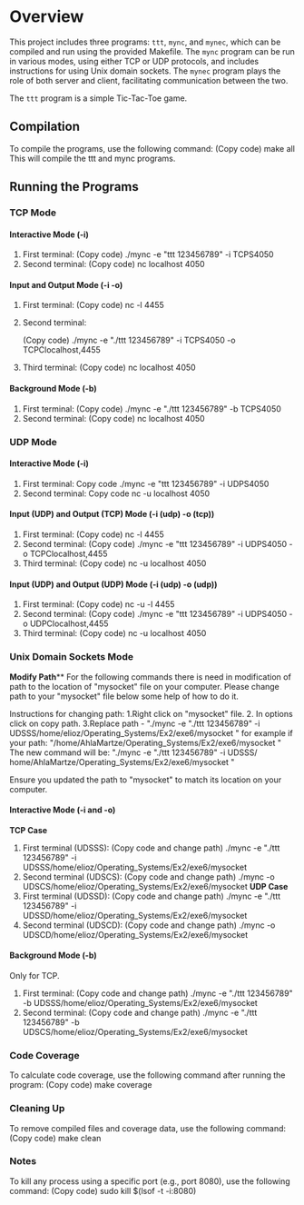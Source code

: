 # Overview

This project includes three programs: `ttt`, `mync`, and `mynec`, which can be compiled and run using the provided Makefile. The `mync` program can be run in various modes, using either TCP or UDP protocols, and includes instructions for using Unix domain sockets. The `mynec` program plays the role of both server and client, facilitating communication between the two.

The `ttt` program is a simple Tic-Tac-Toe game.

## Compilation

To compile the programs, use the following command:
(Copy code)
make all
This will compile the ttt and mync programs.

## Running the Programs

### TCP Mode

#### Interactive Mode (-i)
1.	First terminal:
(Copy code)
./mync -e "ttt 123456789" -i TCPS4050
2.	Second terminal:
	(Copy code)
nc localhost 4050

#### Input and Output Mode (-i -o)

1.	First terminal:
(Copy code)
nc -l 4455
2.	Second terminal:

	(Copy code)
./mync -e "./ttt 123456789" -i TCPS4050 -o TCPClocalhost,4455
3.	Third terminal:
(Copy code)
nc localhost 4050

#### Background Mode (-b)
1.	First terminal:
(Copy code)
./mync -e "./ttt 123456789" -b TCPS4050
2.	Second terminal:
(Copy code)
nc localhost 4050

### UDP Mode

#### Interactive Mode (-i)

1.	First terminal:
Copy code
./mync -e "ttt 123456789" -i UDPS4050
2.	Second terminal:
Copy code
nc -u localhost 4050

#### Input (UDP) and Output (TCP) Mode (-i (udp) -o (tcp))
1.	First terminal:
(Copy code)
nc -l 4455
2.	Second terminal:
(Copy code)
./mync -e "ttt 123456789" -i UDPS4050 -o TCPClocalhost,4455
3.	Third terminal:
(Copy code)
nc -u localhost 4050

#### Input (UDP) and Output (UDP) Mode (-i (udp) -o (udp))

1.	First terminal:
(Copy code)
nc -u -l 4455
2.	Second terminal:
(Copy code)
./mync -e "ttt 123456789" -i UDPS4050 -o UDPClocalhost,4455
3.	Third terminal:
(Copy code)
nc -u localhost 4050

### Unix Domain Sockets Mode

****************************Modify Path******************************
For the following commands there is need in modification of path to the location of "mysocket" file on your computer.
Please change path to your "mysocket" file below some help of how to do it.


Instructions for changing path:
1.Right click on "mysocket" file.
2. In options click on copy path.
3.Replace path -    "./mync -e "./ttt 123456789" -i UDSSS/home/elioz/Operating_Systems/Ex2/exe6/mysocket
" for example if your path:
"/home/AhlaMartze/Operating_Systems/Ex2/exe6/mysocket "
The new command will be:
"./mync -e "./ttt 123456789" -i UDSSS/ home/AhlaMartze/Operating_Systems/Ex2/exe6/mysocket "

Ensure you updated the path to "mysocket" to match its location on your computer.

#### Interactive Mode (-i and -o)

**TCP Case**

1.	First terminal (UDSSS):
(Copy code and change path)
./mync -e "./ttt 123456789" -i UDSSS/home/elioz/Operating_Systems/Ex2/exe6/mysocket
2.	Second terminal (UDSCS):
(Copy code and change path)
./mync -o UDSCS/home/elioz/Operating_Systems/Ex2/exe6/mysocket
**UDP Case**
1.	First terminal (UDSSD):
(Copy code and change path)
./mync -e "./ttt 123456789" -i UDSSD/home/elioz/Operating_Systems/Ex2/exe6/mysocket
2.	Second terminal (UDSCD):
(Copy code and change path)
./mync -o UDSCD/home/elioz/Operating_Systems/Ex2/exe6/mysocket

#### Background Mode (-b)

Only for TCP.

1.	First terminal:
(Copy code and change path)
./mync -e "./ttt 123456789" -b UDSSS/home/elioz/Operating_Systems/Ex2/exe6/mysocket
2.	Second terminal:
(Copy code and change path)
./mync -e "./ttt 123456789" -b UDSCS/home/elioz/Operating_Systems/Ex2/exe6/mysocket

### Code Coverage

To calculate code coverage, use the following command after running the program:
(Copy code)
make coverage

### Cleaning Up

To remove compiled files and coverage data, use the following command:
(Copy code)
make clean

### Notes

To kill any process using a specific port (e.g., port 8080), use the following command:
(Copy code)
sudo kill $(lsof -t -i:8080)

